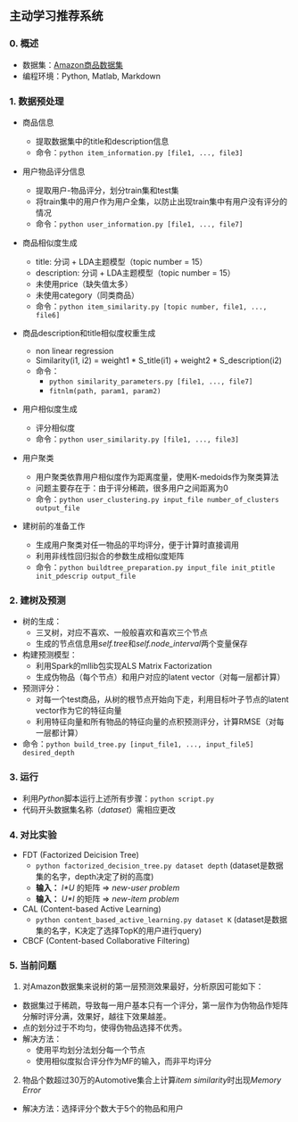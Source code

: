 ## 主动学习推荐系统

### 0. 概述

- 数据集：[Amazon商品数据集](http://jmcauley.ucsd.edu/data/amazon/)
- 编程环境：Python, Matlab, Markdown

### 1. 数据预处理

- 商品信息
  - 提取数据集中的title和description信息
  - 命令：`python item_information.py [file1, ..., file3]`

- 用户物品评分信息

  - 提取用户-物品评分，划分train集和test集
  - 将train集中的用户作为用户全集，以防止出现train集中有用户没有评分的情况
  - 命令：`python user_information.py [file1, ..., file7]`

- 商品相似度生成

  - title: 分词 + LDA主题模型（topic number = 15）
  - description: 分词 + LDA主题模型（topic number = 15）
  - 未使用price（缺失值太多）
  - 未使用category（同类商品）
  - 命令：`python item_similarity.py [topic number, file1, ..., file6]`

- 商品description和title相似度权重生成

  - non linear regression
  - Similarity(i1, i2) = weight1 * S_title(i1) + weight2 * S_description(i2)
  - 命令：
    - `python similarity_parameters.py [file1, ..., file7]`
    - `fitnlm(path, param1, param2)`

- 用户相似度生成

  - 评分相似度
  - 命令：`python user_similarity.py [file1, ..., file3]`

- 用户聚类

  - 用户聚类依靠用户相似度作为距离度量，使用K-medoids作为聚类算法
  - 问题主要存在于：由于评分稀疏，很多用户之间距离为0
  - 命令：`python user_clustering.py input_file number_of_clusters output_file`

- 建树前的准备工作

  - 生成用户聚类对任一物品的平均评分，便于计算时直接调用
  - 利用非线性回归拟合的参数生成相似度矩阵
  - 命令：`python buildtree_preparation.py input_file init_ptitle init_pdescrip output_file`

### 2. 建树及预测

- 树的生成：
  - 三叉树，对应不喜欢、一般般喜欢和喜欢三个节点
  - 生成的节点信息用*self.tree*和*self.node_interval*两个变量保存
- 构建预测模型：
  - 利用Spark的mllib包实现ALS Matrix Factorization
  - 生成伪物品（每个节点）和用户对应的latent vector（对每一层都计算）
- 预测评分：
  - 对每一个test商品，从树的根节点开始向下走，利用目标叶子节点的latent vector作为它的特征向量
  - 利用特征向量和所有物品的特征向量的点积预测评分，计算RMSE（对每一层都计算）
- 命令：`python build_tree.py [input_file1, ..., input_file5] desired_depth`

### 3. 运行

- 利用*Python*脚本运行上述所有步骤：`python script.py`
- 代码开头数据集名称（*dataset*）需相应更改

### 4. 对比实验

- FDT (Factorized Deicision Tree)
  - `python factorized_decision_tree.py dataset depth`  (dataset是数据集的名字，depth决定了树的高度)
  - **输入：** *I\*U* 的矩阵 => *new-user problem*
  - **输入：** *U\*I* 的矩阵 => *new-item problem*
- CAL (Content-based Active Learning)
	- `python content_based_active_learning.py dataset K`  (dataset是数据集的名字，K决定了选择TopK的用户进行query)
- CBCF (Content-based Collaborative Filtering)

### 5. 当前问题

1. 对Amazon数据集来说树的第一层预测效果最好，分析原因可能如下：

- 数据集过于稀疏，导致每一用户基本只有一个评分，第一层作为伪物品作矩阵分解时评分满，效果好，越往下效果越差。
- 点的划分过于不均匀，使得伪物品选择不优秀。
- 解决方法：
  - 使用平均划分法划分每一个节点
  - 使用相似度拟合评分作为MF的输入，而非平均评分

2. 物品个数超过30万的Automotive集合上计算*item similarity*时出现*Memory Error*

- 解决方法：选择评分个数大于5个的物品和用户
